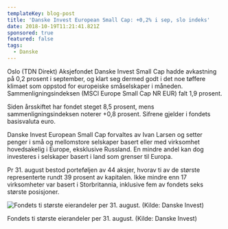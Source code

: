```yaml
---
templateKey: blog-post
title: 'Danske Invest European Small Cap: +0,2% i sep, slo indeks'
date: 2018-10-19T11:21:41.821Z
sponsored: true
featured: false
tags:
  - Danske
---
```

Oslo (TDN Direkt) Aksjefondet Danske Invest Small Cap hadde avkastning på 0,2 prosent i september, og klart seg dermed godt i det noe tøffere klimaet som oppstod for europeiske småselskaper i måneden. Sammenligningsindeksen (MSCI Europe Small Cap NR EUR) falt 1,9 prosent.



Siden årsskiftet har fondet steget 8,5 prosent, mens sammenligningsindeksen noterer +0,8 prosent. Sifrene gjelder i fondets basisvaluta euro.



Danske Invest European Small Cap forvaltes av Ivan Larsen og setter penger i små og mellomstore selskaper basert eller med virksomhet hovedsakelig i Europe, eksklusive Russland. En mindre andel kan dog investeres i selskaper basert i land som grenser til Europa.



Pr 31. august bestod porteføljen av 44 aksjer, hvorav ti av de største representerte rundt 39 prosent av kapitalen. Ikke mindre enn 17 virksomheter var basert i Storbritannia, inklusive fem av fondets seks største posisjoner.

![  Fondets ti største eierandeler per 31. august. (Kilde: Danske Invest)](/img/270.png)

<span class="image-caption">  Fondets ti største eierandeler per 31. august. (Kilde: Danske Invest)</span>
